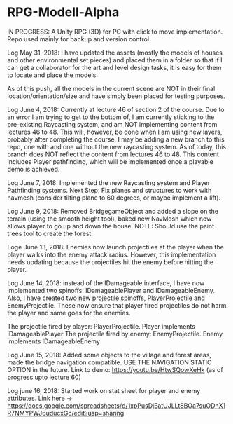 # RPG-Modell-Alpha
IN PROGRESS: A Unity RPG (3D) for PC with click to move implementation. Repo used mainly for backup and version control.



Log May 31, 2018: I have updated the assets (mostly the models of houses and other environmental set pieces) and placed them in a folder so that if I can get a collaborator for the art and level design tasks, it is easy for them to locate and place the models.

As of this push, all the models in the current scene are NOT in their final location/orientation/size and have simply been placed for testing purposes.

Log June 4, 2018: Currently at lecture 46 of section 2 of the course. Due to an error I am trying to get to the bottom of, I am currently sticking to the pre-existing Raycasting system, and am NOT implementing content from lectures 46 to 48. This will, however, be done when I am using new layers, probably after completing the course. 
I may be adding a new branch to this repo, one with and one without the new raycasting system. As of today, this branch does NOT reflect the content from lectures 46 to 48. This content includes Player pathfinding, which will be implemented once a playable demo is achieved.

Log June 7, 2018: Implemented the new Raycasting system and Player Pathfinding systems. Next Step: Fix planes and structures to work with navmesh (consider tilting plane to 60 degrees, or maybe implement a lift).

Log June 9, 2018: Removed BridgegameObject and added a slope on the terrain (using the smooth height tool), baked new NavMesh which now allows player to go up and down the house. NOTE: Should use the paint trees tool to create the forest.

Loge June 13, 2018: Enemies now launch projectiles at the player when the player walks into the enemy attack radius. However, this implementation needs updating because
the projectiles hit the enemy before hitting the player.

Log June 14, 2018: instead of the IDamageable interface, I have now implemented two spinoffs: IDamageablePlayer and IDamageableEnemy. Also, I have created two new projectile spinoffs, PlayerProjectile and EnemyProjectile. These now ensure that player fired projectiles do not harm the player and same goes for the enemies.

The projectile fired by player: PlayerProjectile. Player implements IDamageablePlayer
The projectile fired by enemy: EnemyProjectile. Enemy implements IDamageableEnemy

Log June 15, 2018: Added some objects to the village and forest areas, made the bridge navigation compatible. USE THE NAVIGATION STATIC OPTION in the future.
Link to demo: https://youtu.be/HtwSQowXeHk  (as of progress upto lecture 60)

Log june 16, 2018: Started work on stat sheet for player and enemy attributes. Link here -> https://docs.google.com/spreadsheets/d/1xpPusDjEatUJLLt8BOa7suODnX1R7NMYPWJ6uducxGc/edit?usp=sharing
